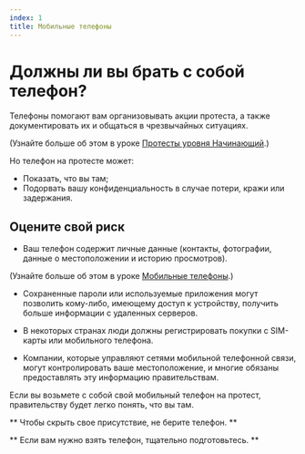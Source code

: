 ```yaml
---
index: 1
title: Мобильные телефоны
---
```

# Должны ли вы брать с собой телефон?

Телефоны помогают вам организовывать акции протеста, а также документировать их и общаться в чрезвычайных ситуациях.

(Узнайте больше об этом в уроке [Протесты уровня Начинающий](umbrella://work/protests/beginner).)

Но телефон на протесте может:

*   Показать, что вы там;
*   Подорвать вашу конфиденциальность в случае потери, кражи или задержания.

## Оцените свой риск

*   Ваш телефон содержит личные данные (контакты, фотографии, данные о местоположении и историю просмотров).

(Узнайте больше об этом в уроке [Мобильные телефоны](umbrella://communications/mobile-phones/beginner).)

*   Сохраненные пароли или используемые приложения могут позволить кому-либо, имеющему доступ к устройству, получить больше информации с удаленных серверов.

*   В некоторых странах люди должны регистрировать покупки с SIM-карты или мобильного телефона.

*   Компании, которые управляют сетями мобильной телефонной связи, могут контролировать ваше местоположение, и многие обязаны предоставлять эту информацию правительствам.

Если вы возьмете с собой свой мобильный телефон на протест, правительству будет легко понять, что вы там.

** Чтобы скрыть свое присутствие, не берите телефон. **

** Если вам нужно взять телефон, тщательно подготовьтесь. **